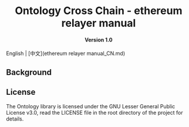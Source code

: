<h1 align="center">Ontology Cross Chain - ethereum relayer manual</h1>
<h4 align="center">Version 1.0 </h4>

English | [中文](ethereum relayer manual_CN.md)

## Background

## License

The Ontology library is licensed under the GNU Lesser General Public License v3.0, read the LICENSE file in the root directory of the project for details.
